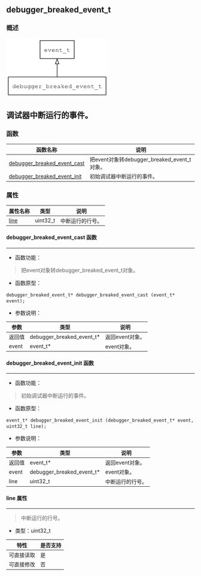 ## debugger\_breaked\_event\_t
### 概述
![image](images/debugger_breaked_event_t_0.png)

调试器中断运行的事件。
----------------------------------
### 函数
<p id="debugger_breaked_event_t_methods">

| 函数名称 | 说明 | 
| -------- | ------------ | 
| <a href="#debugger_breaked_event_t_debugger_breaked_event_cast">debugger\_breaked\_event\_cast</a> | 把event对象转debugger_breaked_event_t对象。 |
| <a href="#debugger_breaked_event_t_debugger_breaked_event_init">debugger\_breaked\_event\_init</a> | 初始调试器中断运行的事件。 |
### 属性
<p id="debugger_breaked_event_t_properties">

| 属性名称 | 类型 | 说明 | 
| -------- | ----- | ------------ | 
| <a href="#debugger_breaked_event_t_line">line</a> | uint32\_t | 中断运行的行号。 |
#### debugger\_breaked\_event\_cast 函数
-----------------------

* 函数功能：

> <p id="debugger_breaked_event_t_debugger_breaked_event_cast">把event对象转debugger_breaked_event_t对象。

* 函数原型：

```
debugger_breaked_event_t* debugger_breaked_event_cast (event_t* event);
```

* 参数说明：

| 参数 | 类型 | 说明 |
| -------- | ----- | --------- |
| 返回值 | debugger\_breaked\_event\_t* | 返回event对象。 |
| event | event\_t* | event对象。 |
#### debugger\_breaked\_event\_init 函数
-----------------------

* 函数功能：

> <p id="debugger_breaked_event_t_debugger_breaked_event_init">初始调试器中断运行的事件。

* 函数原型：

```
event_t* debugger_breaked_event_init (debugger_breaked_event_t* event, uint32_t line);
```

* 参数说明：

| 参数 | 类型 | 说明 |
| -------- | ----- | --------- |
| 返回值 | event\_t* | 返回event对象。 |
| event | debugger\_breaked\_event\_t* | event对象。 |
| line | uint32\_t | 中断运行的行号。 |
#### line 属性
-----------------------
> <p id="debugger_breaked_event_t_line">中断运行的行号。

* 类型：uint32\_t

| 特性 | 是否支持 |
| -------- | ----- |
| 可直接读取 | 是 |
| 可直接修改 | 否 |
